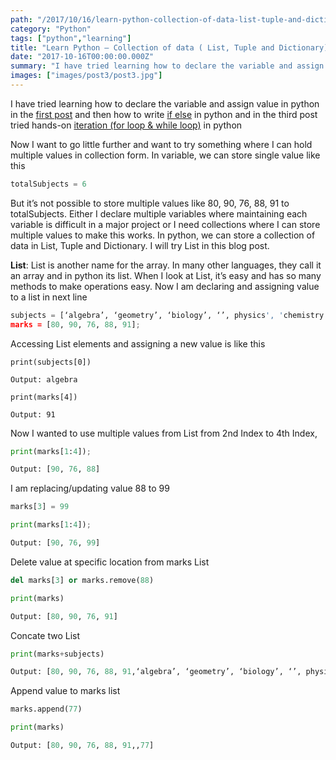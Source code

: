 ```yaml
---
path: "/2017/10/16/learn-python-collection-of-data-list-tuple-and-dictionary-part-1/"
category: "Python"
tags: ["python","learning"]
title: "Learn Python — Collection of data ( List, Tuple and Dictionary) — part 1"
date: "2017-10-16T00:00:00.000Z"
summary: "I have tried learning how to declare the variable and assign value in python in the first post and then how to write if else in python and ..."
images: ["images/post3/post3.jpg"]
---
```


I have tried learning how to declare the variable and assign value in python in the <a href="https://nikhilgohil11.com/2017/10/03/learn-python-variable/">first post</a> and then how to write <a href="https://nikhilgohil11.com/2017/10/03/learn-python-conditional-statement-if-if-else/">if else</a> in python and in the third post tried hands-on <a href="https://nikhilgohil11.com/2017/10/03/learn-python-iteration-for-loop-while-loop/">iteration (for loop & while loop)</a> in python

Now I want to go little further and want to try something where I can hold multiple values in collection form. In variable, we can store single value like this

```python
totalSubjects = 6
```

But it’s not possible to store multiple values like 80, 90, 76, 88, 91 to totalSubjects. Either I declare multiple variables where maintaining each variable is difficult in a major project or I need collections where I can store multiple values to make this works.
In python, we can store a collection of data in List, Tuple and Dictionary.
I will try List in this blog post.

<b>List</b>: List is another name for the array. In many other languages, they call it an array and in python its list. When I look at List, it’s easy and has so many methods to make operations easy.
Now I am declaring and assigning value to a list in next line

```python
subjects = [‘algebra’, ‘geometry’, ‘biology’, ‘’, physics', 'chemistry'];
marks = [80, 90, 76, 88, 91];
```

Accessing List elements and assigning a new value is like this

```pyhton
print(subjects[0])

Output: algebra

print(marks[4])

Output: 91
```

Now I wanted to use multiple values from List from 2nd Index to 4th Index,

```python
print(marks[1:4]);

Output: [90, 76, 88]
```

I am replacing/updating value 88 to 99

```python
marks[3] = 99

print(marks[1:4]);

Output: [90, 76, 99]
```

Delete value at specific location from marks List

```python
del marks[3] or marks.remove(88)

print(marks)

Output: [80, 90, 76, 91]
```

Concate two List
```python
print(marks+subjects)

Output: [80, 90, 76, 88, 91,‘algebra’, ‘geometry’, ‘biology’, ‘’, physics', 'chemistry']
```

Append value to marks list

```python
marks.append(77)

print(marks)

Output: [80, 90, 76, 88, 91,,77]
```
